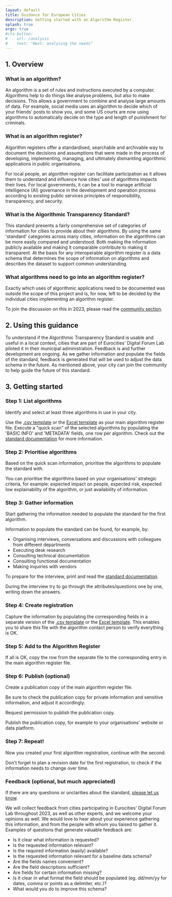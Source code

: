 ```yaml
---
layout: default
title: Guidance for European Cities
description: Getting started with an Algorithm Register.
splash: true
orgs: true
#cta-button:
#    url: /analysis
#    text: "Next: analysing the needs"
---
```

## 1. Overview

### What is an algorithm?

An algorithm is a set of rules and instructions executed by a computer. Algorithms help to do things like analyse problems, but also to make decisions. This allows a government to combine and analyse large amounts of data. For example, social media uses an algorithm to decide which of your friends’ posts to show you, and some US courts are now using algorithms to automatically decide on the type and length of punishment for criminals.

### What is an algorithm register?

Algorithm registers offer a standardised, searchable and archivable way to document the decisions and assumptions  that were made in the process of developing, implementing, managing, and ultimately dismantling algorithmic applications in public organisations.

For local people, an algorithm register can facilitate participation as it allows them to understand and influence how cities’ use of algorithms impacts their lives. For local governments, it can be a tool to manage artificial intelligence (AI) governance in the development and operation process according to existing public services principles of responsibility, transparency, and security.

### What is the Algorithmic Transparency Standard?

This standard presents a fairly comprehensive set of categories of information for cities to
provide about their algorithms. By using the same &#39;standard&#39; categories across many cities,
information on the algorithms can be more easily compared and understood. Both making the
information publicly available and making it comparable contribute to making it transparent. At the basis for any interoperable algorithm register is a data schema that determines the scope of information on algorithms and describes the dataset to support common understanding.

### What algorithms need to go into an algorithm register?

Exactly which uses of algorithmic applications need to be documented was outside the scope of this project and is, for now, left to be decided by the individual cities implementing an algorithm register.

To join the discussion on this in 2023, please read the [community section](/community).

## 2. Using this guidance

To understand if the Algorithmic Transparency Standard is usable and useful in a local context, cities that are part of Eurocities' Digital Forum Lab piloted it in their municipal administration. Feedback is and further development are ongoing. As we gather information and populate the fields of the standard, feedback is generated that will be used to adjust the data schema in the future. As mentioned above, your
city can join the community to help guide the future of this standard.

## 3. Getting started

### Step 1: List algorithms

Identify and select at least three algorithms in use in your city.

Use the [.csv template](https://standaard.algoritmeregister.org/registration-v0.3.template.csv) or the [Excel template](https://standaard.algoritmeregister.org/registration-v0.3.template.xlsx) as your main algorithm register file. Execute a "quick scan" of the selected algorithms by populating the 'BASIC INFO' and 'METADATA' fields, one row per algorithm. Check out the [standard documentation](/standard) for more information.

### Step 2: Prioritise algorithms

Based on the quick scan information, prioritise the algorithms to populate the standard with.

You can prioritise the algorithms based on your organisations' strategic criteria, for example: expected impact on people, expected risk, expected low explainability of the algorithm, or just availability of information.

### Step 3: Gather information

Start gathering the information needed to populate the standard for the first algorithm.

Information to populate the standard can be found, for example, by:

- Organising interviews, conversations and discussions with colleagues from different departments
- Executing desk research
- Consulting technical documentation
- Consulting functional documentation
- Making inquiries with vendors

To prepare for the interview, print and read the [standard documentation](/standard).

During the interview try to go through the attributes/questions one by one, writing down the answers.

### Step 4: Create registration

Capture the information by populating the corresponding fields in a separate version of the [.csv template](https://standaard.algoritmeregister.org/registration-v0.3.template.csv) or the [Excel template](https://standaard.algoritmeregister.org/registration-v0.3.template.xlsx). This enables you to share this file with the algorithm contact person to verify everything is OK.

### Step 5: Add to the Algorithm Register

If all is OK, copy the row from the separate file to the corresponding entry in the main algorithm register file.

### Step 6: Publish (optional)

Create a publication copy of the main algorithm register file.

Be sure to check the publication copy for private information and sensitive information, and adjust it accordingly.

Request permission to publish the publication copy.

Publish the publication copy, for example to your organisations' website or data platform.

### Step 7: Repeat!

Now you created your first algorithm registration, continue with the second.

Don't forget to plan a revision date for the first registration, to check if the information needs to change over time.

### Feedback (optional, but much appreciated)

If there are any questions or unclarities about the standard, [please let us know](/community).

We will collect feedback from cities participating in Eurocities' Digital Forum Lab throughout 2023, as well as other experts, and we welcome your opinions as well. We would love to hear about your experience gathering this information, and from the people with whom you liaised to gather it. Examples of questions that generate valuable feedback are:

- Is it clear what information is requested?
- Is the requested information relevant?
- Is the required information (easily) available?
- Is the requested information relevant for a baseline data schema?
- Are the fields names convenient?
- Are the field descriptions sufficient?
- Are fields for certain information missing?
- Is it clear in what format the field should be populated (eg. dd/mm/yy for dates, comma or points as a delimiter, etc.)?
- What would you do to improve this schema?
